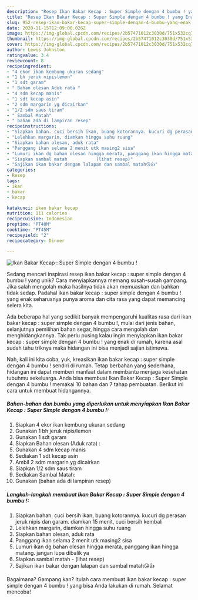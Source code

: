 ```yaml
---
description: "Resep Ikan Bakar Kecap : Super Simple dengan 4 bumbu ! yang Enak"
title: "Resep Ikan Bakar Kecap : Super Simple dengan 4 bumbu ! yang Enak"
slug: 952-resep-ikan-bakar-kecap-super-simple-dengan-4-bumbu-yang-enak
date: 2020-11-15T12:09:00.026Z
image: https://img-global.cpcdn.com/recipes/2b57471012c3030d/751x532cq70/ikan-bakar-kecap-super-simple-dengan-4-bumbu-foto-resep-utama.jpg
thumbnail: https://img-global.cpcdn.com/recipes/2b57471012c3030d/751x532cq70/ikan-bakar-kecap-super-simple-dengan-4-bumbu-foto-resep-utama.jpg
cover: https://img-global.cpcdn.com/recipes/2b57471012c3030d/751x532cq70/ikan-bakar-kecap-super-simple-dengan-4-bumbu-foto-resep-utama.jpg
author: Lewis Johnston
ratingvalue: 3.4
reviewcount: 8
recipeingredient:
- "4 ekor ikan kembung ukuran sedang"
- "1 bh jeruk nipislemon"
- "1 sdt garam"
- " Bahan olesan Aduk rata "
- "4 sdm kecap manis"
- "1 sdt kecap asin"
- "2 sdm margarin yg dicairkan"
- "1/2 sdm saus tiram"
- " Sambal Matah"
- " bahan ada di lampiran resep"
recipeinstructions:
- "Siapkan bahan. cuci bersih ikan, buang kotorannya. kucuri dg perasan jeruk nipis dan garam. diamkan 15 menit, cuci bersih kembali"
- "Lelehkan margarin, diamkan hingga suhu ruang"
- "Siapkan bahan olesan, aduk rata"
- "Panggang ikan selama 2 menit utk masing2 sisa"
- "Lumuri ikan dg bahan olesan hingga merata, panggang ikan hingga matang. jangan lupa dibalik ya"
- "Siapkan sambal matah           (lihat resep)"
- "Sajikan ikan bakar dengan lalapan dan sambal matah😘👍"
categories:
- Resep
tags:
- ikan
- bakar
- kecap

katakunci: ikan bakar kecap 
nutrition: 111 calories
recipecuisine: Indonesian
preptime: "PT40M"
cooktime: "PT45M"
recipeyield: "2"
recipecategory: Dinner

---
```



![Ikan Bakar Kecap : Super Simple dengan 4 bumbu !](https://img-global.cpcdn.com/recipes/2b57471012c3030d/751x532cq70/ikan-bakar-kecap-super-simple-dengan-4-bumbu-foto-resep-utama.jpg)

Sedang mencari inspirasi resep ikan bakar kecap : super simple dengan 4 bumbu ! yang unik? Cara menyiapkannya memang susah-susah gampang. Jika salah mengolah maka hasilnya tidak akan memuaskan dan bahkan tidak sedap. Padahal ikan bakar kecap : super simple dengan 4 bumbu ! yang enak seharusnya punya aroma dan cita rasa yang dapat memancing selera kita.

Ada beberapa hal yang sedikit banyak mempengaruhi kualitas rasa dari ikan bakar kecap : super simple dengan 4 bumbu !, mulai dari jenis bahan, selanjutnya pemilihan bahan segar, hingga cara mengolah dan menghidangkannya. Tak perlu pusing kalau ingin menyiapkan ikan bakar kecap : super simple dengan 4 bumbu ! yang enak di rumah, karena asal sudah tahu triknya maka hidangan ini bisa menjadi sajian istimewa.




Nah, kali ini kita coba, yuk, kreasikan ikan bakar kecap : super simple dengan 4 bumbu ! sendiri di rumah. Tetap berbahan yang sederhana, hidangan ini dapat memberi manfaat dalam membantu menjaga kesehatan tubuhmu sekeluarga. Anda bisa membuat Ikan Bakar Kecap : Super Simple dengan 4 bumbu ! memakai 10 bahan dan 7 tahap pembuatan. Berikut ini cara untuk membuat hidangannya.

<!--inarticleads1-->

##### Bahan-bahan dan bumbu yang diperlukan untuk menyiapkan Ikan Bakar Kecap : Super Simple dengan 4 bumbu !:

1. Siapkan 4 ekor ikan kembung ukuran sedang
1. Gunakan 1 bh jeruk nipis/lemon
1. Gunakan 1 sdt garam
1. Siapkan  Bahan olesan (Aduk rata) :
1. Gunakan 4 sdm kecap manis
1. Sediakan 1 sdt kecap asin
1. Ambil 2 sdm margarin yg dicairkan
1. Siapkan 1/2 sdm saus tiram
1. Sediakan  Sambal Matah:
1. Gunakan  (bahan ada di lampiran resep)




<!--inarticleads2-->

##### Langkah-langkah membuat Ikan Bakar Kecap : Super Simple dengan 4 bumbu !:

1. Siapkan bahan. cuci bersih ikan, buang kotorannya. kucuri dg perasan jeruk nipis dan garam. diamkan 15 menit, cuci bersih kembali
1. Lelehkan margarin, diamkan hingga suhu ruang
1. Siapkan bahan olesan, aduk rata
1. Panggang ikan selama 2 menit utk masing2 sisa
1. Lumuri ikan dg bahan olesan hingga merata, panggang ikan hingga matang. jangan lupa dibalik ya
1. Siapkan sambal matah -           (lihat resep)
1. Sajikan ikan bakar dengan lalapan dan sambal matah😘👍




Bagaimana? Gampang kan? Itulah cara membuat ikan bakar kecap : super simple dengan 4 bumbu ! yang bisa Anda lakukan di rumah. Selamat mencoba!

